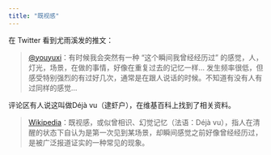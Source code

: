 ```yaml
---
title: "既视感"
---
```

在 Twitter 看到尤雨溪发的推文：

>[@youyuxi](https://twitter.com/yuxiyou/status/1676029596138102784)：有时候我会突然有一种 “这个瞬间我曾经经历过” 的感觉，人，灯光，场景，在做的事情，好像在重复过去的记忆一样… 发生频率很低，但感受特别强烈的有过好几次，通常是在跟人说话的时候。不知道有没有人有过同样的感觉…

评论区有人说这叫做Déjà vu（逮虾户），在维基百科上找到了相关资料。

>[Wikipedia](https://zh.wikipedia.org/zh-hans/%E6%97%A2%E8%A6%96%E6%84%9F)：既视感，或似曾相识、幻觉记忆（法语：Déjà vu），指人在清醒的状态下自认为是第一次见到某场景，却瞬间感觉之前好像曾经经历过，是被广泛报道证实的一种常见的现象。

